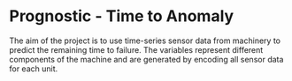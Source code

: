 # Prognostic - Time to Anomaly

The aim of the project is to use time-series sensor data from machinery to predict the remaining time to failure. 
The variables represent different components of the machine and are generated by encoding all sensor data for each unit.

